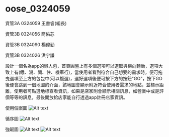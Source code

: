 # oose_0324059
資管3A 0324059 王書睿(組長)

資管3B 0324056 簡佑芯

資管3B 0324090 楊偉勤

資管3B 0324026 洪宇謙

設計一個名為app的懶人包，首頁圓盤上有多個選項可以選取與橫向轉動，選項大致上有(餓、渴、閒、住、機車行)，當使用者看到符合自己想要的需求時，便可拖曳選項至上方的包包中(可以複選)，選好選項後便可按下方的按鈕"GO"，按下GO後便會跳到一個地圖的介面，該地圖會顯示附近符合使用者需求的地點，並標示距離，使用者可點選地標查看資訊，如果是店家則會顯示相關訊息，如營業中或是評價等等的訊息，最後開放給店家能自行透過app註冊店家資訊。

使用個案圖
![Alt text](http://imgur.com/WkPLOS2.jpg)

循序圖
![Alt text](http://i.imgur.com/Pfp4XRq.jpg)

強韌圖
![Alt text](http://i.imgur.com/zn48WRF.png)
![Alt text](http://i.imgur.com/g2k68In.png)
